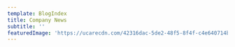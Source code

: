 ```yaml
---
template: BlogIndex
title: Company News
subtitle: ''
featuredImage: 'https://ucarecdn.com/42316dac-5de2-48f5-8f4f-c4e640714b5e/'
---
```


